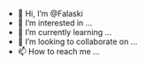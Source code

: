 - 👋 Hi, I’m @Falaski
- 👀 I’m interested in ...
- 🌱 I’m currently learning ...
- 💞️ I’m looking to collaborate on ...
- 📫 How to reach me ...

<!---
Falaski/Falaski is a ✨ special ✨ repository because its `README.md` (this file) appears on your GitHub profile.
You can click the Preview link to take a look at your changes.
--->
